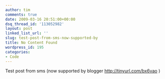 ```yaml
---
author: tim
comments: true
date: 2009-03-16 20:51:00+00:00
dsq_thread_id: '113052982'
layout: post
linked_list_url: ''
slug: test-post-from-sms-now-supported-by
title: No Content Found
wordpress_id: 195
categories:
- Code
---
```


Test post from sms (now supported by blogger <http://tinyurl.com/bx6vao> )

